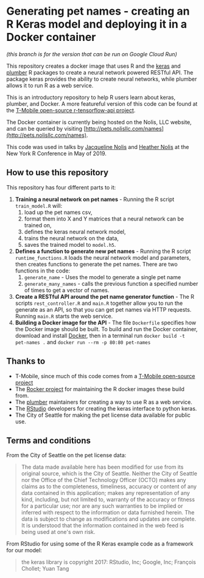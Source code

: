 # Generating pet names - creating an R Keras model and deploying it in a Docker container

_(this branch is for the version that can be run on Google Cloud Run)_

This repository creates a docker image that uses R and the [keras](https://keras.rstudio.com/) and [plumber](https://github.com/trestletech/plumber) R packages to create a neural network powered RESTful API. The package keras provides the ability to create neural networks, while plumber allows it to run R as a web service.

This is an introductory repository to help R users learn about keras, plumber, and Docker. A more featureful version of this code can be found at the [T-Mobile open-source r-tensorflow-api project](https://github.com/tmobile/r-tensorflow-api).

The Docker container is currently being hosted on the Nolis, LLC website, and can be queried by visiting [http://pets.nolisllc.com/names](http://pets.nolisllc.com/names).

This code was used in talks by [Jacqueline Nolis](https://twitter.com/skyetetra) and [Heather Nolis](https://twitter.com/heatherklus) at the New York R Conference in May of 2019.

## How to use this repository

This repository has four different parts to it:

1. __Training a neural network on pet names__ - Running the R script `train_model.R` will:
   1. load up the pet names csv,
   2. format them into X and Y matrices that a neural network can be trained on, 
   3. defines the keras neural network model,
   4. trains the neural network on the data,
   5. saves the trained model to `model.h5`.
2. __Defines a function to generate new pet names__ - Running the R script `runtime_functions.R` loads the neural network model and parameters, then creates functions to generate the pet names. There are two functions in the code:
   1.  `generate_name` - Uses the model to generate a single pet name
   2.  `generate_many_names` - calls the previous function a specified number of times to get a vector of names.
3. __Create a RESTful API around the pet name generator function__ - The R scripts `rest_controller.R` and `main.R` together allow you to run the generate as an API, so that you can get pet names via HTTP requests. Running `main.R` starts the web service.
4. __Building a Docker image for the API__ - The file `Dockerfile` specifies how the Docker image should be built. To build and run the Docker container, download and install [Docker](https://www.docker.com/get-started), then in a terminal run `docker build -t pet-names .` and `docker run --rm -p 80:80 pet-names`

## Thanks to

* T-Mobile, since much of this code comes from a [T-Mobile open-source project](https://github.com/tmobile/r-tensorflow-api)
* The [Rocker project](https://www.rocker-project.org/) for maintaining the R docker images these build from.
* The [plumber](https://github.com/trestletech/plumber) maintainers for creating a way to use R as a web service.
* The [RStudio](https://www.rstudio.com/) developers for creating the keras interface to python keras.
* The City of Seattle for making the pet license data available for public use.

## Terms and conditions

From the City of Seattle on the pet license data:

> The data made available here has been modified for use from its original source, which is the City of Seattle. Neither the City of Seattle nor the Office of the Chief Technology Officer (OCTO) makes any claims as to the completeness, timeliness, accuracy or content of any data contained in this application; makes any representation of any kind, including, but not limited to, warranty of the accuracy or fitness for a particular use; nor are any such warranties to be implied or inferred with respect to the information or data furnished herein. The data is subject to change as modifications and updates are complete. It is understood that the information contained in the web feed is being used at one's own risk.

From RStudio for using some of the R Keras example code as a framework for our model:

> the keras library is copyright 2017: RStudio, Inc; Google, Inc; François Chollet; Yuan Tang

